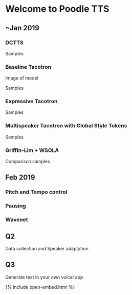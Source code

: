 # Welcome to Poodle TTS

## ~Jan 2019

### DCTTS

Samples

### Baseline Tacotron

Image of model

Samples

### Expressive Tacotron

Samples

### Multispeaker Tacotron with Global Style Tokens

Samples

### Griffin-Lim + WSOLA

Comparison samples

## Feb 2019

### Pitch and Tempo control

### Pausing

### Wavenet

## Q2

Data collection and Speaker adaptation

## Q3

Generate text in your own voice! app



{% include open-embed.html %}

